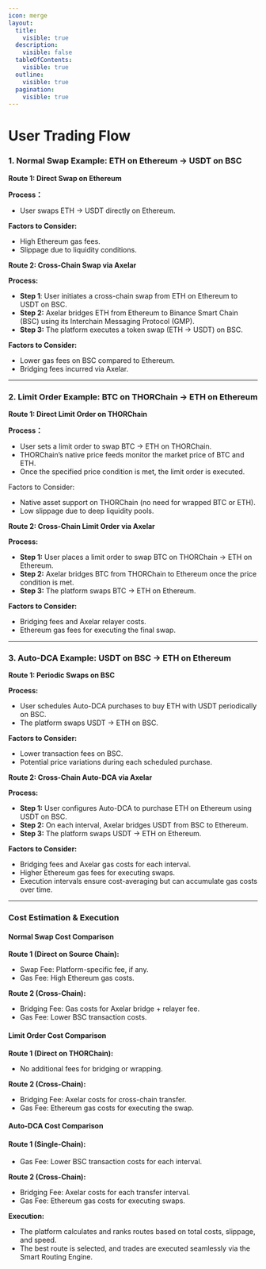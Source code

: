 ```yaml
---
icon: merge
layout:
  title:
    visible: true
  description:
    visible: false
  tableOfContents:
    visible: true
  outline:
    visible: true
  pagination:
    visible: true
---
```


# User Trading Flow

### 1. Normal Swap Example: ETH on Ethereum → USDT on BSC

**Route 1: Direct Swap on Ethereum**

**Process：**

* User swaps ETH → USDT directly on Ethereum.

**Factors to Consider:**

* High Ethereum gas fees.
* Slippage due to liquidity conditions.

**Route 2: Cross-Chain Swap via Axelar**

**Process:**

* **Step 1**: User initiates a cross-chain swap from ETH on Ethereum to USDT on BSC.
* **Step 2:** Axelar bridges ETH from Ethereum to Binance Smart Chain (BSC) using its Interchain Messaging Protocol (GMP).
* **Step 3:** The platform executes a token swap (ETH → USDT) on BSC.

**Factors to Consider:**

* Lower gas fees on BSC compared to Ethereum.
* Bridging fees incurred via Axelar.

***

### 2. Limit Order Example: BTC on THORChain → ETH on Ethereum

**Route 1: Direct Limit Order on THORChain**

**Process：**

* User sets a limit order to swap BTC → ETH on THORChain.
* THORChain’s native price feeds monitor the market price of BTC and ETH.
* Once the specified price condition is met, the limit order is executed.

Factors to Consider:

* Native asset support on THORChain (no need for wrapped BTC or ETH).
* Low slippage due to deep liquidity pools.

**Route 2: Cross-Chain Limit Order via Axelar**

**Process:**

* **Step 1:** User places a limit order to swap BTC on THORChain → ETH on Ethereum.
* **Step 2:** Axelar bridges BTC from THORChain to Ethereum once the price condition is met.
* **Step 3:** The platform swaps BTC → ETH on Ethereum.

**Factors to Consider:**

* Bridging fees and Axelar relayer costs.
* Ethereum gas fees for executing the final swap.

***

### 3. Auto-DCA Example: USDT on BSC → ETH on Ethereum

**Route 1: Periodic Swaps on BSC**

**Process:**

* User schedules Auto-DCA purchases to buy ETH with USDT periodically on BSC.
* The platform swaps USDT → ETH on BSC.

**Factors to Consider:**

* Lower transaction fees on BSC.
* Potential price variations during each scheduled purchase.

**Route 2: Cross-Chain Auto-DCA via Axelar**

**Process:**

* **Step 1:** User configures Auto-DCA to purchase ETH on Ethereum using USDT on BSC.
* **Step 2:** On each interval, Axelar bridges USDT from BSC to Ethereum.
* **Step 3:** The platform swaps USDT → ETH on Ethereum.

**Factors to Consider:**

* Bridging fees and Axelar gas costs for each interval.
* Higher Ethereum gas fees for executing swaps.
* Execution intervals ensure cost-averaging but can accumulate gas costs over time.

***

### Cost Estimation & Execution

#### Normal Swap Cost Comparison

**Route 1 (Direct on Source Chain):**

* Swap Fee: Platform-specific fee, if any.
* Gas Fee: High Ethereum gas costs.

**Route 2 (Cross-Chain):**

* Bridging Fee: Gas costs for Axelar bridge + relayer fee.
* Gas Fee: Lower BSC transaction costs.

#### Limit Order Cost Comparison

**Route 1 (Direct on THORChain):**

* No additional fees for bridging or wrapping.

**Route 2 (Cross-Chain):**

* Bridging Fee: Axelar costs for cross-chain transfer.
* Gas Fee: Ethereum gas costs for executing the swap.

#### Auto-DCA Cost Comparison

#### Route 1 (Single-Chain):

* Gas Fee: Lower BSC transaction costs for each interval.

**Route 2 (Cross-Chain):**

* Bridging Fee: Axelar costs for each transfer interval.
* Gas Fee: Ethereum gas costs for executing swaps.

**Execution:**

* The platform calculates and ranks routes based on total costs, slippage, and speed.
* The best route is selected, and trades are executed seamlessly via the Smart Routing Engine.

